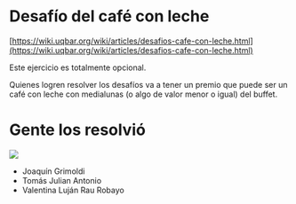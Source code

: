 # Desafío del café con leche

[https://wiki.uqbar.org/wiki/articles/desafios-cafe-con-leche.html](https://wiki.uqbar.org/wiki/articles/desafios-cafe-con-leche.html)

Este ejercicio es totalmente opcional.

Quienes logren resolver los desafíos va a tener un premio que puede ser un café con leche con medialunas (o algo de valor menor o igual) del buffet.

# Gente los resolvió

![](https://i.imgur.com/p2FKUPJ.png)

- Joaquín Grimoldi
- Tomás Julian Antonio
- Valentina Luján Rau Robayo
